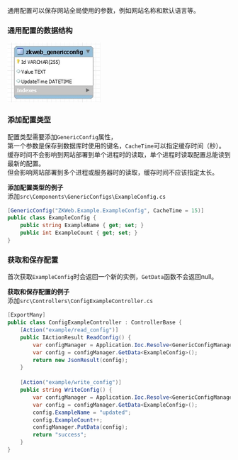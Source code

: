 通用配置可以保存网站全局使用的参数，例如网站名称和默认语言等。<br/>

### 通用配置的数据结构

![通用配置的ER图](../img/er_generic_config.jpg)

### 添加配置类型

配置类型需要添加`GenericConfig`属性，<br/>
第一个参数是保存到数据库时使用的键名，`CacheTime`可以指定缓存时间（秒）。<br/>
缓存时间不会影响到网站部署到单个进程时的读取，单个进程时读取配置总能读到最新的配置。<br/>
但会影响网站部署到多个进程或服务器时的读取，缓存时间不应该指定太长。<br/>

**添加配置类型的例子**<br/>
添加`src\Components\GenericConfigs\ExampleConfig.cs`<br/>
``` csharp
[GenericConfig("ZKWeb.Example.ExampleConfig", CacheTime = 15)]
public class ExampleConfig {
	public string ExampleName { get; set; }
	public int ExampleCount { get; set; }
}
```

### 获取和保存配置

首次获取`ExampleConfig`时会返回一个新的实例，`GetData`函数不会返回null。<br/>

**获取和保存配置的例子**<br/>
添加`src\Controllers\ConfigExampleController.cs`<br/>
``` csharp
[ExportMany]
public class ConfigExampleController : ControllerBase {
	[Action("example/read_config")]
	public IActionResult ReadConfig() {
		var configManager = Application.Ioc.Resolve<GenericConfigManager>();
		var config = configManager.GetData<ExampleConfig>();
		return new JsonResult(config);
	}

	[Action("example/write_config")]
	public string WriteConfig() {
		var configManager = Application.Ioc.Resolve<GenericConfigManager>();
		var config = configManager.GetData<ExampleConfig>();
		config.ExampleName = "updated";
		config.ExampleCount++;
		configManager.PutData(config);
		return "success";
	}
}
```
